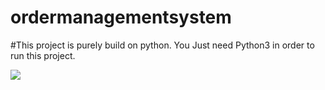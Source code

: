 # ordermanagementsystem
#This project is purely build on python. You Just need Python3 in order to run this project.
<!DOCTYPE html>
<html>
  <body>
    <img src="outputs/main.png">
   </body>
</html>
